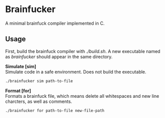 # Brainfucker
A minimal brainfuck compiler implemented in C.
## Usage
First, build the brainfuck compiler with *./build.sh*. A new executable named as *brainfucker* should appear in the same directory.  
  
**Simulate [sim]**  
Simulate code in a safe environment. Does not build the executable.
```bash
./brainfucker sim path-to-file
```  
**Format [for]**  
Formats a brainfuck file, which means delete all whitespaces and new line charcters, as well as comments.
```bash
./brainfucker for path-to-file new-file-path
```

